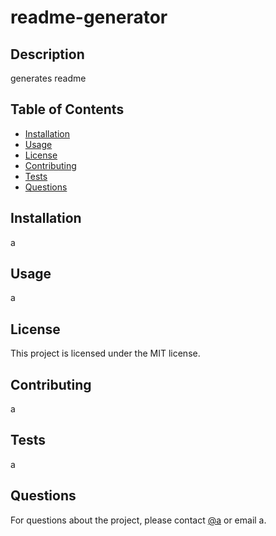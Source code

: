 
  # readme-generator

  ## Description
  generates readme
  
  ## Table of Contents
  - [Installation](#installation)
  - [Usage](#usage)
  - [License](#license)
  - [Contributing](#contributing)
  - [Tests](#tests)
  - [Questions](#questions)
  
  ## Installation
  a
  
  ## Usage
  a
  
  ## License
  This project is licensed under the MIT license.
  
  ## Contributing
  a
  
  ## Tests
  a
  
  ## Questions
  For questions about the project, please contact [@a](https://github.com/a) or email a.
  